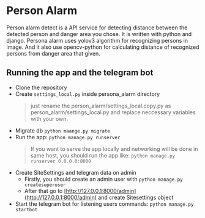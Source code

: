 # Person Alarm

Person alarm detect is a API service for detecting distance between the detected person and danger area you chose. It is written with python and django. Persona alarm uses yolov3 algorithm for recognizing persons in image. And it also use opencv-python for calculating distance of recognized persons from danger area that given.


## Running the app and the telegram bot

* Clone the repository
* Create ```settings_local.py``` inside persona_alarm directory
  > just rename the person_alarm/settings_local.copy.py as person_alarm/settings_local.py
  and replace neccessary variables with your own.
* Migrate db ```python maange.py migrate```
* Run the app: ```python manage.py runserver```
  > If you want to serve the app locally and networking will be done in same host, you should run the app like: ```python manage.py runserver 0.0.0.0:8000``` 
* Create SiteSettings and telegram data on admin
  * Firstly, you should create an admin user with ```python manage.py createsuperuser```
  * After that go to [http://127.0.0.1:8000/admin](http://127.0.0.1:8000/admin) and create Sitesettings object
* Start the telegram bot for listening users commands: ```python manage.py startbot```
